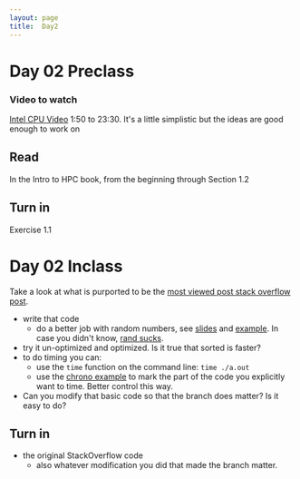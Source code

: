 ```yaml
---
layout: page
title:  Day2
---
```


# Day 02 Preclass
### Video to watch
[Intel CPU Video](https://www.youtube.com/watch?v=o_WXTRS2qTY) 1:50 to
23:30. It's a little simplistic but the ideas are good enough to work
on
## Read
In the Intro to HPC book, from the beginning through Section 1.2
## Turn in
Exercise 1.1
# Day 02 Inclass
Take a look at what is purported to be the [most viewed
post stack overflow post](https://stackoverflow.com/questions/11227809/why-is-processing-a-sorted-array-faster-than-processing-an-unsorted-array). 
- write that code
  - do a better job with random numbers, see [slides](random_numbers.pdf) and
    [example](random.cpp). In case you didn't know, [rand
    sucks](https://codeforces.com/blog/entry/61587). 
- try it un-optimized and optimized. Is it true that sorted is faster?
- to do timing you can:
  - use the `time` function on the command line: `time ./a.out`
  - use the [chrono example](timing.cpp) to mark the part of the
    code you explicitly want to time. Better control this way.
- Can you modify that basic code so that the branch does matter? Is it easy to do?
## Turn in
- the original StackOverflow code
  - also whatever modification you did that made the branch matter.


